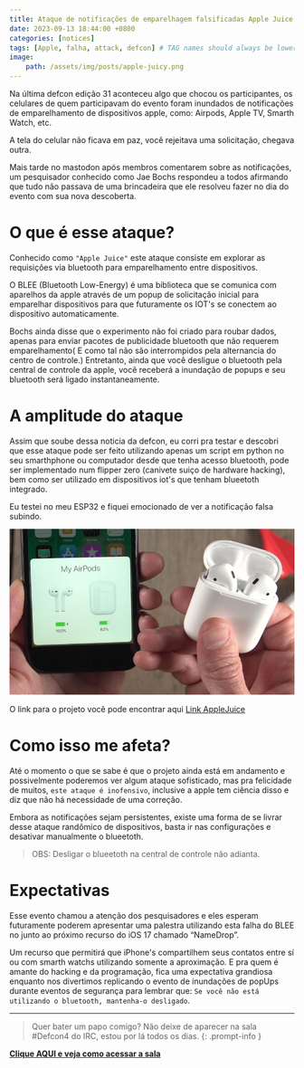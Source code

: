 ```yaml
---
title: Ataque de notificações de emparelhagem falsificadas Apple Juice
date: 2023-09-13 18:44:00 +0800
categories: [notices]
tags: [Apple, falha, attack, defcon] # TAG names should always be lowercase
image:
    path: /assets/img/posts/apple-juicy.png
---
```



Na última defcon edição 31 aconteceu algo que chocou os participantes, os celulares de quem participavam do evento foram inundados de notificações de emparelhamento de dispositivos apple, como: Airpods, Apple TV, Smarth Watch, etc.

A tela do celular não ficava em paz, você rejeitava uma solicitação, chegava outra.

Mais tarde no mastodon após membros comentarem sobre as notificações, um pesquisador conhecido como Jae Bochs respondeu a todos afirmando que tudo não passava de uma brincadeira que ele resolveu fazer no dia do evento com sua nova descoberta.

# O que é esse ataque?

Conhecido como `"Apple Juice"` este ataque consiste em explorar as requisições via bluetooth para emparelhamento entre dispositivos.

O BLEE (Bluetooth Low-Energy) é uma biblioteca que se comunica com aparelhos da apple através de um popup de solicitação inicial para emparelhar dispositivos para que futuramente os IOT's se conectem ao dispositivo automaticamente.

Bochs ainda disse que o experimento não foi criado para roubar dados, apenas para enviar pacotes de publicidade bluetooth que não requerem emparelhamento( E como tal não são interrompidos pela alternancia do centro de controle.) Entretanto, ainda que você desligue o bluetooth pela central de controle da apple, você receberá a inundação de popups e seu bluetooth será ligado instantaneamente.

# A amplitude do ataque

Assim que soube dessa noticia da defcon, eu corri pra testar e descobri que esse ataque pode ser feito utilizando apenas um script em python no seu smarthphone ou computador desde que tenha acesso bluetooth, pode ser implementado num flipper zero (canivete suiço de hardware hacking), bem como ser utilizado em dispositivos iot's que tenham blueetoth integrado.

Eu testei no meu ESP32 e fiquei emocionado de ver a notificação falsa subindo.

![Apple Juice](/assets/img/posts/notification-apple.jpg)

O link para o projeto você pode encontrar aqui [Link AppleJuice](https://github.com/ECTO-1A/AppleJuice)

# Como isso me afeta? 

Até o momento o que se sabe é que o projeto ainda está em andamento e possivelmente poderemos ver algum ataque sofisticado, mas pra felicidade de muitos, `este ataque é inofensivo`, inclusive a apple tem ciência disso e diz que não há necessidade de uma correção.

Embora as notificações sejam persistentes, existe uma forma de se livrar desse ataque randômico de dispositivos, basta ir nas configurações e desativar manualmente o blueetoth.

> OBS: Desligar o blueetoth na central de controle não adianta.



# Expectativas

Esse evento chamou a atenção dos pesquisadores e eles esperam futuramente poderem apresentar uma palestra utilizando esta falha do BLEE no junto ao próximo recurso do iOS 17 chamado “NameDrop”. 

Um recurso que permitirá que iPhone's compartilhem seus contatos entre sí ou com smarth watchs utilizando somente a aproximação. E pra quem é amante do hacking e da programação, fica uma expectativa grandiosa enquanto nos divertimos replicando o evento de inundações de popUps durante eventos de segurança para lembrar que: `Se você não está utilizando o bluetooth, mantenha-o desligado`.



---

> Quer bater um papo comigo? Não deixe de aparecer na sala #Defcon4 do IRC, estou por lá todos os dias.
{: .prompt-info }

[**Clique AQUI e veja como acessar a sala**](/posts/fale-comigo-canal-irc/)
